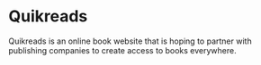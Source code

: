 # Quikreads

Quikreads is an online book website that is hoping to partner with publishing companies to create access to books everywhere.
